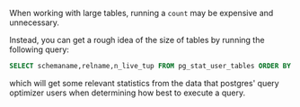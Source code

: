 When working with large tables, running a `count` may be expensive and unnecessary.

Instead, you can get a rough idea of the size of tables by running the following query:

```sql
SELECT schemaname,relname,n_live_tup FROM pg_stat_user_tables ORDER BY n_live_tup DESC;

```

which will get some relevant statistics from the data that postgres' query optimizer users when determining how best to execute a query.
